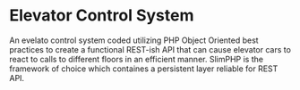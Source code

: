 # Elevator Control System

An evelato control system coded utilizing PHP Object Oriented best practices to create a functional REST-ish API that can cause elevator cars to react to calls to different floors in an efficient manner. SlimPHP is the framework of choice which containes a persistent layer reliable for REST API.

